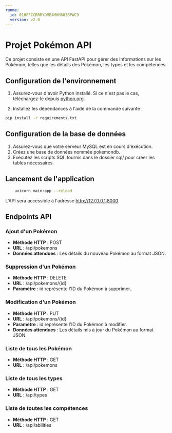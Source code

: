 ```yaml
---
runme:
  id: 01HFFCCRRRYDME4MHH683BPWC9
  version: v2.0
---
```


# Projet Pokémon API

Ce projet consiste en une API FastAPI pour gérer des informations sur les Pokémon, telles que les détails des Pokémon, les types et les compétences.

## Configuration de l'environnement

1. Assurez-vous d'avoir Python installé. Si ce n'est pas le cas, téléchargez-le depuis [python.org](https://www.python.org/).

2. Installez les dépendances à l'aide de la commande suivante :

```bash {"id":"01HFFD6XSKQN6BD3SF8NKEPDCY"}
pip install -r requirements.txt

```

## Configuration de la base de données

1. Assurez-vous que votre serveur MySQL est en cours d'exécution.
2. Créez une base de données nommée pokemondb.
3. Exécutez les scripts SQL fournis dans le dossier sql/ pour créer les tables nécessaires.

## Lancement de l'application

```bash {"id":"01HFFD6XSKQN6BD3SF8S1MG3J0"}
    uvicorn main:app --reload

```

L'API sera accessible à l'adresse http://127.0.0.1:8000.

## Endpoints API

### Ajout d'un Pokémon

- **Méthode HTTP** : POST
- **URL** : /api/pokemons
- **Données attendues** : Les détails du nouveau Pokémon au format JSON.

### Suppression d'un Pokémon

- **Méthode HTTP** : DELETE
- **URL** : /api/pokemons/{id}
- **Paramètre** : id représente l'ID du Pokémon à supprimer..

### Modification d'un Pokémon

- **Méthode HTTP** : PUT
- **URL** : /api/pokemons/{id}
- **Paramètre** : id représente l'ID du Pokémon à modifier.
- **Données attendues** : Les détails mis à jour du Pokémon au format JSON.

### Liste de tous les Pokémon

- **Méthode HTTP** : GET
- **URL** : /api/pokemons

### Liste de tous les types

- **Méthode HTTP** : GET
- **URL** : /api/types

### Liste de toutes les compétences

- **Méthode HTTP** : GET
- **URL** : /api/abilities